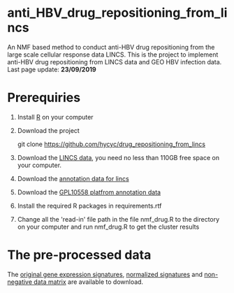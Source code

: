 # anti_HBV_drug_repositioning_from_lincs
An NMF based method to conduct anti-HBV drug repositioning from the large scale cellular response data LINCS.
This is the project to implement anti-HBV drug repositioning from LINCS data and GEO HBV infection data.
Last page update: **23/09/2019**

# Prerequiries
1. Install [R](https://www.r-project.org) on your computer
2. Download the project
    
    git clone https://github.com/hycyc/drug_repositioning_from_lincs
    
3. Download the [LINCS data](https://cbcl.ics.uci.edu/public_data/D-GEX/l1000_n1328098x22268.gctx), you need no less than 110GB free space on your computer.
4. Download the [annotation data for lincs](https://drive.google.com/file/d/19AlHVi2vv5T5hgvQ_uR6buygFQVHwKuD/view?usp=sharing)
5. Download the [GPL10558 platfrom annotation data](https://drive.google.com/file/d/12sjV2MJlPaTPNvc-ZFl540W1hoBqDMRv/view?usp=sharing)
6. Install the required R packages in requirements.rtf
7. Change all the 'read-in' file path in the file nmf_drug.R to the directory on your computer and run nmf_drug.R to get the cluster results

# The pre-processed data
The [original gene expression signatures](https://pan.baidu.com/s/1YBCNr_XJlgXd0fWEq7VnlQ), [normalized signatures](https://pan.baidu.com/s/1LVBLVPEyn8CYdLAoC-uC-g) and [non-negative data matrix](https://pan.baidu.com/s/1266VDblgPoVB7kA_YOk5Wg) are available to download.
